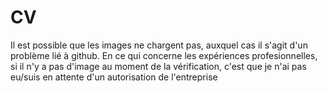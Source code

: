 # CV

Il est possible que les images ne chargent pas, auxquel cas il s'agit d'un problème lié à github.
En ce qui concerne les expériences profesionnelles, si il n'y a pas d'image au moment de la vérification, c'est que je n'ai pas eu/suis en attente d'un autorisation de l'entreprise